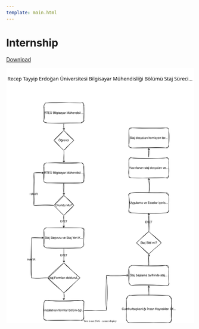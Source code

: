 ```yaml
---
template: main.html
---
```


# Internship

[Download](assets/internship-flowchart.drawio.pdf)

![](assets/internship-flowchart.drawio.svg)